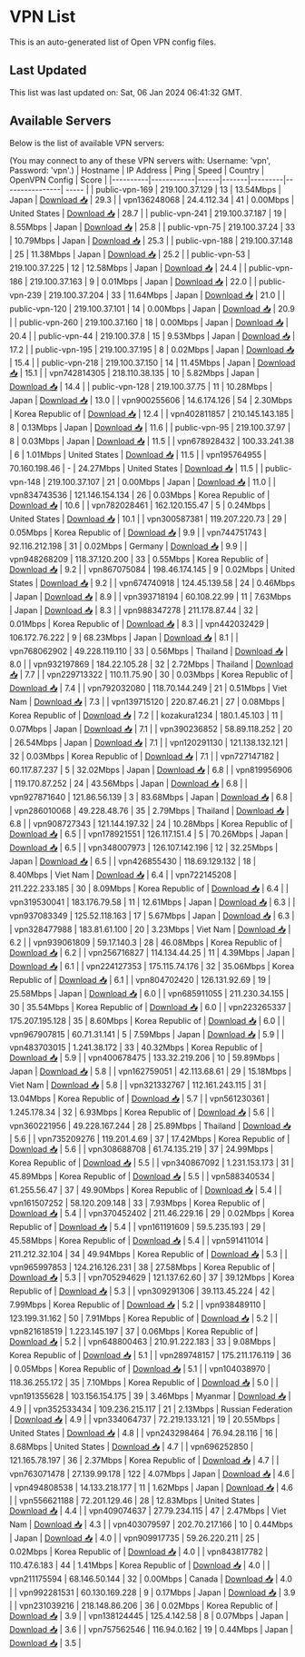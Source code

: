 # VPN List

This is an auto-generated list of Open VPN config files.

## Last Updated

This list was last updated on: Sat, 06 Jan 2024 06:41:32 GMT.

## Available Servers

Below is the list of available VPN servers:

(You may connect to any of these VPN servers with: Username: 'vpn', Password: 'vpn'.)
| Hostname | IP Address | Ping | Speed | Country | OpenVPN Config | Score |
|----------|------------|------|-------|---------|----------------| ----- |
| public-vpn-169 | 219.100.37.129 | 13 | 13.54Mbps | Japan | [Download 📥](./configs/server_0_JP.ovpn) | 29.3 |
| vpn136248068 | 24.4.112.34 | 41 | 0.00Mbps | United States | [Download 📥](./configs/server_1_US.ovpn) | 28.7 |
| public-vpn-241 | 219.100.37.187 | 19 | 8.55Mbps | Japan | [Download 📥](./configs/server_2_JP.ovpn) | 25.8 |
| public-vpn-75 | 219.100.37.24 | 33 | 10.79Mbps | Japan | [Download 📥](./configs/server_3_JP.ovpn) | 25.3 |
| public-vpn-188 | 219.100.37.148 | 25 | 11.38Mbps | Japan | [Download 📥](./configs/server_4_JP.ovpn) | 25.2 |
| public-vpn-53 | 219.100.37.225 | 12 | 12.58Mbps | Japan | [Download 📥](./configs/server_5_JP.ovpn) | 24.4 |
| public-vpn-186 | 219.100.37.163 | 9 | 0.01Mbps | Japan | [Download 📥](./configs/server_6_JP.ovpn) | 22.0 |
| public-vpn-239 | 219.100.37.204 | 33 | 11.64Mbps | Japan | [Download 📥](./configs/server_7_JP.ovpn) | 21.0 |
| public-vpn-120 | 219.100.37.101 | 14 | 0.00Mbps | Japan | [Download 📥](./configs/server_8_JP.ovpn) | 20.9 |
| public-vpn-260 | 219.100.37.160 | 18 | 0.00Mbps | Japan | [Download 📥](./configs/server_9_JP.ovpn) | 20.4 |
| public-vpn-44 | 219.100.37.8 | 15 | 9.53Mbps | Japan | [Download 📥](./configs/server_10_JP.ovpn) | 17.2 |
| public-vpn-195 | 219.100.37.195 | 8 | 0.02Mbps | Japan | [Download 📥](./configs/server_11_JP.ovpn) | 15.4 |
| public-vpn-218 | 219.100.37.150 | 14 | 11.45Mbps | Japan | [Download 📥](./configs/server_12_JP.ovpn) | 15.1 |
| vpn742814305 | 218.110.38.135 | 10 | 5.82Mbps | Japan | [Download 📥](./configs/server_13_JP.ovpn) | 14.4 |
| public-vpn-128 | 219.100.37.75 | 11 | 10.28Mbps | Japan | [Download 📥](./configs/server_14_JP.ovpn) | 13.0 |
| vpn900255606 | 14.6.174.126 | 54 | 2.30Mbps | Korea Republic of | [Download 📥](./configs/server_15_KR.ovpn) | 12.4 |
| vpn402811857 | 210.145.143.185 | 8 | 0.13Mbps | Japan | [Download 📥](./configs/server_16_JP.ovpn) | 11.6 |
| public-vpn-95 | 219.100.37.97 | 8 | 0.03Mbps | Japan | [Download 📥](./configs/server_17_JP.ovpn) | 11.5 |
| vpn678928432 | 100.33.241.38 | 6 | 1.01Mbps | United States | [Download 📥](./configs/server_18_US.ovpn) | 11.5 |
| vpn195764955 | 70.160.198.46 | - | 24.27Mbps | United States | [Download 📥](./configs/server_19_US.ovpn) | 11.5 |
| public-vpn-148 | 219.100.37.107 | 21 | 0.00Mbps | Japan | [Download 📥](./configs/server_20_JP.ovpn) | 11.0 |
| vpn834743536 | 121.146.154.134 | 26 | 0.03Mbps | Korea Republic of | [Download 📥](./configs/server_21_KR.ovpn) | 10.6 |
| vpn782028461 | 162.120.155.47 | 5 | 0.24Mbps | United States | [Download 📥](./configs/server_22_US.ovpn) | 10.1 |
| vpn300587381 | 119.207.220.73 | 29 | 0.05Mbps | Korea Republic of | [Download 📥](./configs/server_23_KR.ovpn) | 9.9 |
| vpn744751743 | 92.116.212.198 | 31 | 0.02Mbps | Germany | [Download 📥](./configs/server_24_DE.ovpn) | 9.9 |
| vpn948268209 | 118.37.120.200 | 33 | 0.55Mbps | Korea Republic of | [Download 📥](./configs/server_25_KR.ovpn) | 9.2 |
| vpn867075084 | 198.46.174.145 | 9 | 0.02Mbps | United States | [Download 📥](./configs/server_26_US.ovpn) | 9.2 |
| vpn674740918 | 124.45.139.58 | 24 | 0.46Mbps | Japan | [Download 📥](./configs/server_27_JP.ovpn) | 8.9 |
| vpn393718194 | 60.108.22.99 | 11 | 7.63Mbps | Japan | [Download 📥](./configs/server_28_JP.ovpn) | 8.3 |
| vpn988347278 | 211.178.87.44 | 32 | 0.01Mbps | Korea Republic of | [Download 📥](./configs/server_29_KR.ovpn) | 8.3 |
| vpn442032429 | 106.172.76.222 | 9 | 68.23Mbps | Japan | [Download 📥](./configs/server_30_JP.ovpn) | 8.1 |
| vpn768062902 | 49.228.119.110 | 33 | 0.56Mbps | Thailand | [Download 📥](./configs/server_31_TH.ovpn) | 8.0 |
| vpn932197869 | 184.22.105.28 | 32 | 2.72Mbps | Thailand | [Download 📥](./configs/server_32_TH.ovpn) | 7.7 |
| vpn229713322 | 110.11.75.90 | 30 | 0.03Mbps | Korea Republic of | [Download 📥](./configs/server_33_KR.ovpn) | 7.4 |
| vpn792032080 | 118.70.144.249 | 21 | 0.51Mbps | Viet Nam | [Download 📥](./configs/server_34_VN.ovpn) | 7.3 |
| vpn139715120 | 220.87.46.21 | 27 | 0.08Mbps | Korea Republic of | [Download 📥](./configs/server_35_KR.ovpn) | 7.2 |
| kozakura1234 | 180.1.45.103 | 11 | 0.07Mbps | Japan | [Download 📥](./configs/server_36_JP.ovpn) | 7.1 |
| vpn390236852 | 58.89.118.252 | 20 | 26.54Mbps | Japan | [Download 📥](./configs/server_37_JP.ovpn) | 7.1 |
| vpn120291130 | 121.138.132.121 | 32 | 0.03Mbps | Korea Republic of | [Download 📥](./configs/server_38_KR.ovpn) | 7.1 |
| vpn727147182 | 60.117.87.237 | 5 | 32.02Mbps | Japan | [Download 📥](./configs/server_39_JP.ovpn) | 6.8 |
| vpn819956906 | 119.170.87.252 | 24 | 43.56Mbps | Japan | [Download 📥](./configs/server_40_JP.ovpn) | 6.8 |
| vpn927871640 | 121.86.56.139 | 3 | 83.68Mbps | Japan | [Download 📥](./configs/server_41_JP.ovpn) | 6.8 |
| vpn286010068 | 49.228.48.76 | 35 | 2.79Mbps | Thailand | [Download 📥](./configs/server_42_TH.ovpn) | 6.8 |
| vpn908727343 | 121.144.197.32 | 24 | 10.28Mbps | Korea Republic of | [Download 📥](./configs/server_43_KR.ovpn) | 6.5 |
| vpn178921551 | 126.117.151.4 | 5 | 70.26Mbps | Japan | [Download 📥](./configs/server_44_JP.ovpn) | 6.5 |
| vpn348007973 | 126.107.142.196 | 12 | 32.25Mbps | Japan | [Download 📥](./configs/server_45_JP.ovpn) | 6.5 |
| vpn426855430 | 118.69.129.132 | 18 | 8.40Mbps | Viet Nam | [Download 📥](./configs/server_46_VN.ovpn) | 6.4 |
| vpn722145208 | 211.222.233.185 | 30 | 8.09Mbps | Korea Republic of | [Download 📥](./configs/server_47_KR.ovpn) | 6.4 |
| vpn319530041 | 183.176.79.58 | 11 | 12.61Mbps | Japan | [Download 📥](./configs/server_48_JP.ovpn) | 6.3 |
| vpn937083349 | 125.52.118.163 | 17 | 5.67Mbps | Japan | [Download 📥](./configs/server_49_JP.ovpn) | 6.3 |
| vpn328477988 | 183.81.61.100 | 20 | 3.23Mbps | Viet Nam | [Download 📥](./configs/server_50_VN.ovpn) | 6.2 |
| vpn939061809 | 59.17.140.3 | 28 | 46.08Mbps | Korea Republic of | [Download 📥](./configs/server_51_KR.ovpn) | 6.2 |
| vpn256716827 | 114.134.44.25 | 11 | 4.39Mbps | Japan | [Download 📥](./configs/server_52_JP.ovpn) | 6.1 |
| vpn224127353 | 175.115.74.176 | 32 | 35.06Mbps | Korea Republic of | [Download 📥](./configs/server_53_KR.ovpn) | 6.1 |
| vpn804702420 | 126.131.92.69 | 19 | 25.58Mbps | Japan | [Download 📥](./configs/server_54_JP.ovpn) | 6.0 |
| vpn685911055 | 211.230.34.155 | 30 | 35.54Mbps | Korea Republic of | [Download 📥](./configs/server_55_KR.ovpn) | 6.0 |
| vpn223265337 | 175.207.195.128 | 35 | 8.60Mbps | Korea Republic of | [Download 📥](./configs/server_56_KR.ovpn) | 6.0 |
| vpn967907815 | 60.71.31.141 | 5 | 7.59Mbps | Japan | [Download 📥](./configs/server_57_JP.ovpn) | 5.9 |
| vpn483703015 | 1.241.38.172 | 33 | 40.32Mbps | Korea Republic of | [Download 📥](./configs/server_58_KR.ovpn) | 5.9 |
| vpn400678475 | 133.32.219.206 | 10 | 59.89Mbps | Japan | [Download 📥](./configs/server_59_JP.ovpn) | 5.8 |
| vpn162759051 | 42.113.68.61 | 29 | 15.18Mbps | Viet Nam | [Download 📥](./configs/server_60_VN.ovpn) | 5.8 |
| vpn321332767 | 112.161.243.115 | 31 | 13.04Mbps | Korea Republic of | [Download 📥](./configs/server_61_KR.ovpn) | 5.7 |
| vpn561230361 | 1.245.178.34 | 32 | 6.93Mbps | Korea Republic of | [Download 📥](./configs/server_62_KR.ovpn) | 5.6 |
| vpn360221956 | 49.228.167.244 | 28 | 25.89Mbps | Thailand | [Download 📥](./configs/server_63_TH.ovpn) | 5.6 |
| vpn735209276 | 119.201.4.69 | 37 | 17.42Mbps | Korea Republic of | [Download 📥](./configs/server_64_KR.ovpn) | 5.6 |
| vpn308688708 | 61.74.135.219 | 37 | 24.99Mbps | Korea Republic of | [Download 📥](./configs/server_65_KR.ovpn) | 5.5 |
| vpn340867092 | 1.231.153.173 | 31 | 45.89Mbps | Korea Republic of | [Download 📥](./configs/server_66_KR.ovpn) | 5.5 |
| vpn588340534 | 61.255.56.47 | 37 | 49.90Mbps | Korea Republic of | [Download 📥](./configs/server_67_KR.ovpn) | 5.4 |
| vpn161507252 | 58.120.209.148 | 33 | 7.93Mbps | Korea Republic of | [Download 📥](./configs/server_68_KR.ovpn) | 5.4 |
| vpn370452402 | 211.46.229.16 | 29 | 0.02Mbps | Korea Republic of | [Download 📥](./configs/server_69_KR.ovpn) | 5.4 |
| vpn161191609 | 59.5.235.193 | 29 | 45.58Mbps | Korea Republic of | [Download 📥](./configs/server_70_KR.ovpn) | 5.4 |
| vpn591411014 | 211.212.32.104 | 34 | 49.94Mbps | Korea Republic of | [Download 📥](./configs/server_71_KR.ovpn) | 5.3 |
| vpn965997853 | 124.216.126.231 | 38 | 27.58Mbps | Korea Republic of | [Download 📥](./configs/server_72_KR.ovpn) | 5.3 |
| vpn705294629 | 121.137.62.60 | 37 | 39.12Mbps | Korea Republic of | [Download 📥](./configs/server_73_KR.ovpn) | 5.3 |
| vpn309291306 | 39.113.45.224 | 42 | 7.99Mbps | Korea Republic of | [Download 📥](./configs/server_74_KR.ovpn) | 5.2 |
| vpn938489110 | 123.199.31.162 | 50 | 7.91Mbps | Korea Republic of | [Download 📥](./configs/server_75_KR.ovpn) | 5.2 |
| vpn821618519 | 1.223.145.197 | 37 | 0.06Mbps | Korea Republic of | [Download 📥](./configs/server_76_KR.ovpn) | 5.2 |
| vpn648800463 | 210.91.222.183 | 33 | 9.08Mbps | Korea Republic of | [Download 📥](./configs/server_77_KR.ovpn) | 5.1 |
| vpn289748157 | 175.211.176.119 | 36 | 0.05Mbps | Korea Republic of | [Download 📥](./configs/server_78_KR.ovpn) | 5.1 |
| vpn104038970 | 118.36.255.172 | 35 | 7.10Mbps | Korea Republic of | [Download 📥](./configs/server_79_KR.ovpn) | 5.0 |
| vpn191355628 | 103.156.154.175 | 39 | 3.46Mbps | Myanmar | [Download 📥](./configs/server_80_MM.ovpn) | 4.9 |
| vpn352533434 | 109.236.215.117 | 21 | 2.13Mbps | Russian Federation | [Download 📥](./configs/server_81_RU.ovpn) | 4.9 |
| vpn334064737 | 72.219.133.121 | 19 | 20.55Mbps | United States | [Download 📥](./configs/server_82_US.ovpn) | 4.8 |
| vpn243298464 | 76.94.28.116 | 16 | 8.68Mbps | United States | [Download 📥](./configs/server_83_US.ovpn) | 4.7 |
| vpn696252850 | 121.165.78.197 | 36 | 2.37Mbps | Korea Republic of | [Download 📥](./configs/server_84_KR.ovpn) | 4.7 |
| vpn763071478 | 27.139.99.178 | 122 | 4.07Mbps | Japan | [Download 📥](./configs/server_85_JP.ovpn) | 4.6 |
| vpn494808538 | 14.133.218.177 | 11 | 1.62Mbps | Japan | [Download 📥](./configs/server_86_JP.ovpn) | 4.6 |
| vpn556621188 | 72.201.129.46 | 28 | 12.83Mbps | United States | [Download 📥](./configs/server_87_US.ovpn) | 4.4 |
| vpn409074637 | 27.79.234.115 | 47 | 2.47Mbps | Viet Nam | [Download 📥](./configs/server_88_VN.ovpn) | 4.3 |
| vpn403079597 | 202.70.217.166 | 10 | 0.44Mbps | Japan | [Download 📥](./configs/server_89_JP.ovpn) | 4.0 |
| vpn909917735 | 59.26.220.211 | 25 | 0.02Mbps | Korea Republic of | [Download 📥](./configs/server_90_KR.ovpn) | 4.0 |
| vpn843817782 | 110.47.6.183 | 44 | 1.41Mbps | Korea Republic of | [Download 📥](./configs/server_91_KR.ovpn) | 4.0 |
| vpn211175594 | 68.146.50.144 | 32 | 0.00Mbps | Canada | [Download 📥](./configs/server_92_CA.ovpn) | 4.0 |
| vpn992281531 | 60.130.169.228 | 9 | 0.17Mbps | Japan | [Download 📥](./configs/server_93_JP.ovpn) | 3.9 |
| vpn231039216 | 218.148.86.206 | 36 | 0.02Mbps | Korea Republic of | [Download 📥](./configs/server_94_KR.ovpn) | 3.9 |
| vpn138124445 | 125.4.142.58 | 8 | 0.07Mbps | Japan | [Download 📥](./configs/server_95_JP.ovpn) | 3.6 |
| vpn757562546 | 116.94.0.162 | 19 | 0.44Mbps | Japan | [Download 📥](./configs/server_96_JP.ovpn) | 3.5 |
